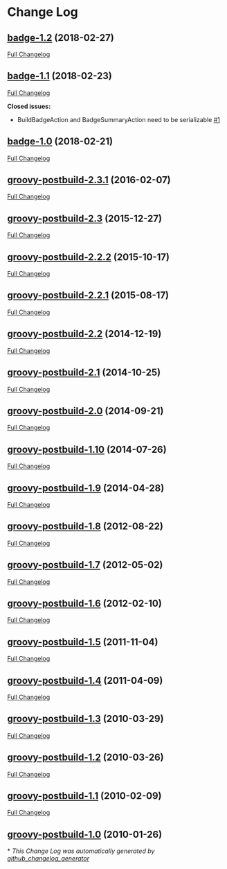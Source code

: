 # Change Log

## [badge-1.2](https://github.com/jenkinsci/badge-plugin/tree/badge-1.2) (2018-02-27)
[Full Changelog](https://github.com/jenkinsci/badge-plugin/compare/badge-1.1...badge-1.2)

## [badge-1.1](https://github.com/jenkinsci/badge-plugin/tree/badge-1.1) (2018-02-23)
[Full Changelog](https://github.com/jenkinsci/badge-plugin/compare/badge-1.0...badge-1.1)

**Closed issues:**

- BuildBadgeAction and BadgeSummaryAction need to be serializable [\#1](https://github.com/jenkinsci/badge-plugin/issues/1)

## [badge-1.0](https://github.com/jenkinsci/badge-plugin/tree/badge-1.0) (2018-02-21)
[Full Changelog](https://github.com/jenkinsci/badge-plugin/compare/groovy-postbuild-2.3.1...badge-1.0)

## [groovy-postbuild-2.3.1](https://github.com/jenkinsci/badge-plugin/tree/groovy-postbuild-2.3.1) (2016-02-07)
[Full Changelog](https://github.com/jenkinsci/badge-plugin/compare/groovy-postbuild-2.3...groovy-postbuild-2.3.1)

## [groovy-postbuild-2.3](https://github.com/jenkinsci/badge-plugin/tree/groovy-postbuild-2.3) (2015-12-27)
[Full Changelog](https://github.com/jenkinsci/badge-plugin/compare/groovy-postbuild-2.2.2...groovy-postbuild-2.3)

## [groovy-postbuild-2.2.2](https://github.com/jenkinsci/badge-plugin/tree/groovy-postbuild-2.2.2) (2015-10-17)
[Full Changelog](https://github.com/jenkinsci/badge-plugin/compare/groovy-postbuild-2.2.1...groovy-postbuild-2.2.2)

## [groovy-postbuild-2.2.1](https://github.com/jenkinsci/badge-plugin/tree/groovy-postbuild-2.2.1) (2015-08-17)
[Full Changelog](https://github.com/jenkinsci/badge-plugin/compare/groovy-postbuild-2.2...groovy-postbuild-2.2.1)

## [groovy-postbuild-2.2](https://github.com/jenkinsci/badge-plugin/tree/groovy-postbuild-2.2) (2014-12-19)
[Full Changelog](https://github.com/jenkinsci/badge-plugin/compare/groovy-postbuild-2.1...groovy-postbuild-2.2)

## [groovy-postbuild-2.1](https://github.com/jenkinsci/badge-plugin/tree/groovy-postbuild-2.1) (2014-10-25)
[Full Changelog](https://github.com/jenkinsci/badge-plugin/compare/groovy-postbuild-2.0...groovy-postbuild-2.1)

## [groovy-postbuild-2.0](https://github.com/jenkinsci/badge-plugin/tree/groovy-postbuild-2.0) (2014-09-21)
[Full Changelog](https://github.com/jenkinsci/badge-plugin/compare/groovy-postbuild-1.10...groovy-postbuild-2.0)

## [groovy-postbuild-1.10](https://github.com/jenkinsci/badge-plugin/tree/groovy-postbuild-1.10) (2014-07-26)
[Full Changelog](https://github.com/jenkinsci/badge-plugin/compare/groovy-postbuild-1.9...groovy-postbuild-1.10)

## [groovy-postbuild-1.9](https://github.com/jenkinsci/badge-plugin/tree/groovy-postbuild-1.9) (2014-04-28)
[Full Changelog](https://github.com/jenkinsci/badge-plugin/compare/groovy-postbuild-1.8...groovy-postbuild-1.9)

## [groovy-postbuild-1.8](https://github.com/jenkinsci/badge-plugin/tree/groovy-postbuild-1.8) (2012-08-22)
[Full Changelog](https://github.com/jenkinsci/badge-plugin/compare/groovy-postbuild-1.7...groovy-postbuild-1.8)

## [groovy-postbuild-1.7](https://github.com/jenkinsci/badge-plugin/tree/groovy-postbuild-1.7) (2012-05-02)
[Full Changelog](https://github.com/jenkinsci/badge-plugin/compare/groovy-postbuild-1.6...groovy-postbuild-1.7)

## [groovy-postbuild-1.6](https://github.com/jenkinsci/badge-plugin/tree/groovy-postbuild-1.6) (2012-02-10)
[Full Changelog](https://github.com/jenkinsci/badge-plugin/compare/groovy-postbuild-1.5...groovy-postbuild-1.6)

## [groovy-postbuild-1.5](https://github.com/jenkinsci/badge-plugin/tree/groovy-postbuild-1.5) (2011-11-04)
[Full Changelog](https://github.com/jenkinsci/badge-plugin/compare/groovy-postbuild-1.4...groovy-postbuild-1.5)

## [groovy-postbuild-1.4](https://github.com/jenkinsci/badge-plugin/tree/groovy-postbuild-1.4) (2011-04-09)
[Full Changelog](https://github.com/jenkinsci/badge-plugin/compare/groovy-postbuild-1.3...groovy-postbuild-1.4)

## [groovy-postbuild-1.3](https://github.com/jenkinsci/badge-plugin/tree/groovy-postbuild-1.3) (2010-03-29)
[Full Changelog](https://github.com/jenkinsci/badge-plugin/compare/groovy-postbuild-1.2...groovy-postbuild-1.3)

## [groovy-postbuild-1.2](https://github.com/jenkinsci/badge-plugin/tree/groovy-postbuild-1.2) (2010-03-26)
[Full Changelog](https://github.com/jenkinsci/badge-plugin/compare/groovy-postbuild-1.1...groovy-postbuild-1.2)

## [groovy-postbuild-1.1](https://github.com/jenkinsci/badge-plugin/tree/groovy-postbuild-1.1) (2010-02-09)
[Full Changelog](https://github.com/jenkinsci/badge-plugin/compare/groovy-postbuild-1.0...groovy-postbuild-1.1)

## [groovy-postbuild-1.0](https://github.com/jenkinsci/badge-plugin/tree/groovy-postbuild-1.0) (2010-01-26)


\* *This Change Log was automatically generated by [github_changelog_generator](https://github.com/skywinder/Github-Changelog-Generator)*